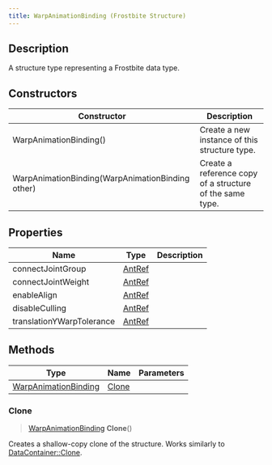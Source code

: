 ```yaml
---
title: WarpAnimationBinding (Frostbite Structure)
---
```

## Description

A structure type representing a Frostbite data type.

## Constructors

| Constructor                                      | Description                                              |
| ------------------------------------------------ | -------------------------------------------------------- |
| WarpAnimationBinding()                           | Create a new instance of this structure type.            |
| WarpAnimationBinding(WarpAnimationBinding other) | Create a reference copy of a structure of the same type. |

## Properties

| Name                      | Type             | Description |
| ------------------------- | ---------------- | ----------- |
| connectJointGroup         | [AntRef](AntRef) |             |
| connectJointWeight        | [AntRef](AntRef) |             |
| enableAlign               | [AntRef](AntRef) |             |
| disableCulling            | [AntRef](AntRef) |             |
| translationYWarpTolerance | [AntRef](AntRef) |             |

## Methods

| Type                                         | Name            | Parameters |
| -------------------------------------------- | --------------- | ---------- |
| [WarpAnimationBinding](WarpAnimationBinding) | [Clone](#clone) |            |

### Clone

> [WarpAnimationBinding](WarpAnimationBinding) **Clone**()

Creates a shallow-copy clone of the structure. Works similarly to [DataContainer::Clone](/vext/ref/cls/shr/datacontainer#clone).
